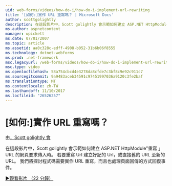 ```yaml
---
uid: web-forms/videos/how-do-i/how-do-i-implement-url-rewriting
title: '[如何:]實作 URL 重寫嗎？ | Microsoft Docs'
author: scottgolightly
description: 在這段影片中，Scott golightly 會示範如何建立 ASP.NET HttpModule '重寫' URL 網頁的要求傳入時。 您可能想要重寫...
ms.author: aspnetcontent
manager: wpickett
ms.date: 07/01/2007
ms.topic: article
ms.assetid: aa0c328c-edff-4908-b052-31b6b06f8555
ms.technology: dotnet-webforms
ms.prod: .net-framework
msc.legacyurl: /web-forms/videos/how-do-i/how-do-i-implement-url-rewriting
msc.type: video
ms.openlocfilehash: 58a754cbcd4e3278da8cfde7c3bf8c9e92c911c7
ms.sourcegitcommit: 9a9483aceb34591c97451997036a9120c3fe2baf
ms.translationtype: MT
ms.contentlocale: zh-TW
ms.lasthandoff: 11/10/2017
ms.locfileid: "26526257"
---
```

<a name="how-do-i-implement-url-rewriting"></a>[如何:]實作 URL 重寫嗎？
====================
由[，Scott golightly 會](https://github.com/scottgolightly)

在這段影片中，Scott golightly 會示範如何建立 ASP.NET HttpModule"重寫 」 URL 的網頁要求傳入時。 若要重寫 Url 建立好記的 Url，或直接舊的 URL 至新的 URL。 我們將探討程式碼需要實作 URL 重寫，而且也處理頁面回傳的方式回復事件。

[&#9654;觀看影片 （22 分鐘）](https://channel9.msdn.com/Blogs/ASP-NET-Site-Videos/how-do-i-implement-url-rewriting)
